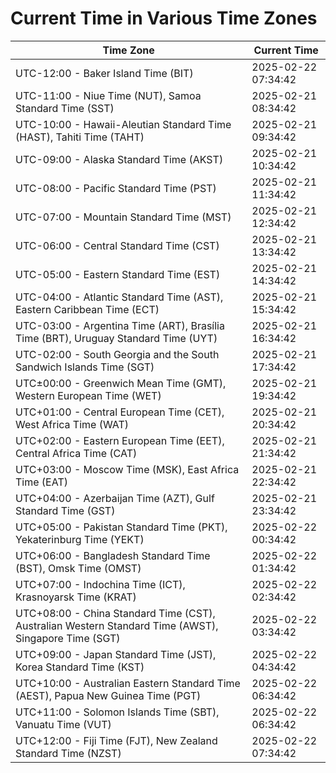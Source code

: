 # Current Time in Various Time Zones

| Time Zone | Current Time |
|-----------|--------------|
| UTC-12:00 - Baker Island Time (BIT) | 2025-02-22 07:34:42 |
| UTC-11:00 - Niue Time (NUT), Samoa Standard Time (SST) | 2025-02-21 08:34:42 |
| UTC-10:00 - Hawaii-Aleutian Standard Time (HAST), Tahiti Time (TAHT) | 2025-02-21 09:34:42 |
| UTC-09:00 - Alaska Standard Time (AKST) | 2025-02-21 10:34:42 |
| UTC-08:00 - Pacific Standard Time (PST) | 2025-02-21 11:34:42 |
| UTC-07:00 - Mountain Standard Time (MST) | 2025-02-21 12:34:42 |
| UTC-06:00 - Central Standard Time (CST) | 2025-02-21 13:34:42 |
| UTC-05:00 - Eastern Standard Time (EST) | 2025-02-21 14:34:42 |
| UTC-04:00 - Atlantic Standard Time (AST), Eastern Caribbean Time (ECT) | 2025-02-21 15:34:42 |
| UTC-03:00 - Argentina Time (ART), Brasília Time (BRT), Uruguay Standard Time (UYT) | 2025-02-21 16:34:42 |
| UTC-02:00 - South Georgia and the South Sandwich Islands Time (SGT) | 2025-02-21 17:34:42 |
| UTC±00:00 - Greenwich Mean Time (GMT), Western European Time (WET) | 2025-02-21 19:34:42 |
| UTC+01:00 - Central European Time (CET), West Africa Time (WAT) | 2025-02-21 20:34:42 |
| UTC+02:00 - Eastern European Time (EET), Central Africa Time (CAT) | 2025-02-21 21:34:42 |
| UTC+03:00 - Moscow Time (MSK), East Africa Time (EAT) | 2025-02-21 22:34:42 |
| UTC+04:00 - Azerbaijan Time (AZT), Gulf Standard Time (GST) | 2025-02-21 23:34:42 |
| UTC+05:00 - Pakistan Standard Time (PKT), Yekaterinburg Time (YEKT) | 2025-02-22 00:34:42 |
| UTC+06:00 - Bangladesh Standard Time (BST), Omsk Time (OMST) | 2025-02-22 01:34:42 |
| UTC+07:00 - Indochina Time (ICT), Krasnoyarsk Time (KRAT) | 2025-02-22 02:34:42 |
| UTC+08:00 - China Standard Time (CST), Australian Western Standard Time (AWST), Singapore Time (SGT) | 2025-02-22 03:34:42 |
| UTC+09:00 - Japan Standard Time (JST), Korea Standard Time (KST) | 2025-02-22 04:34:42 |
| UTC+10:00 - Australian Eastern Standard Time (AEST), Papua New Guinea Time (PGT) | 2025-02-22 06:34:42 |
| UTC+11:00 - Solomon Islands Time (SBT), Vanuatu Time (VUT) | 2025-02-22 06:34:42 |
| UTC+12:00 - Fiji Time (FJT), New Zealand Standard Time (NZST) | 2025-02-22 07:34:42 |
